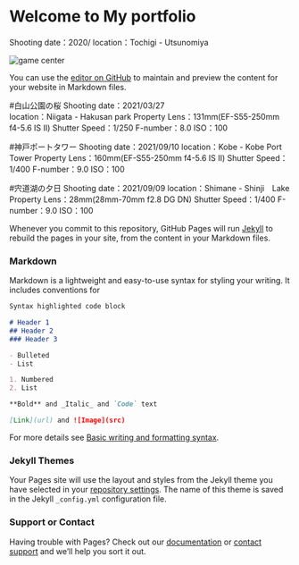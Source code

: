 # Welcome to My portfolio


<!--comment test-->

Shooting date：2020/
location：Tochigi - Utsunomiya

![game center](https://github.com/uedymt/report_1/blob/gh-pages/DSC04425.JPG)

You can use the [editor on GitHub](https://github.com/uedymt/report_1/edit/gh-pages/index.md) to maintain and preview the content for your website in Markdown files.

#白山公園の桜
Shooting date：2021/03/27 <br>
location：Niigata - Hakusan park
Property
Lens：131mm(EF-S55-250mm f4-5.6 IS Ⅱ)
Shutter Speed：1/250
F-number：8.0
ISO：100

#神戸ポートタワー
Shooting date：2021/09/10
location：Kobe - Kobe Port Tower
Property
Lens：160mm(EF-S55-250mm f4-5.6 IS Ⅱ)
Shutter Speed：1/400
F-number：9.0
ISO：100


#宍道湖の夕日
Shooting date：2021/09/09
location：Shimane - Shinji　Lake 
Property
Lens：28mm(28mm-70mm f2.8 DG DN)
Shutter Speed：1/400
F-number：9.0
ISO：100


Whenever you commit to this repository, GitHub Pages will run [Jekyll](https://jekyllrb.com/) to rebuild the pages in your site, from the content in your Markdown files.

### Markdown

Markdown is a lightweight and easy-to-use syntax for styling your writing. It includes conventions for

```markdown
Syntax highlighted code block

# Header 1
## Header 2
### Header 3

- Bulleted
- List

1. Numbered
2. List

**Bold** and _Italic_ and `Code` text

[Link](url) and ![Image](src)
```

For more details see [Basic writing and formatting syntax](https://docs.github.com/en/github/writing-on-github/getting-started-with-writing-and-formatting-on-github/basic-writing-and-formatting-syntax).

### Jekyll Themes

Your Pages site will use the layout and styles from the Jekyll theme you have selected in your [repository settings](https://github.com/uedymt/report_1/settings/pages). The name of this theme is saved in the Jekyll `_config.yml` configuration file.

### Support or Contact

Having trouble with Pages? Check out our [documentation](https://docs.github.com/categories/github-pages-basics/) or [contact support](https://support.github.com/contact) and we’ll help you sort it out.

